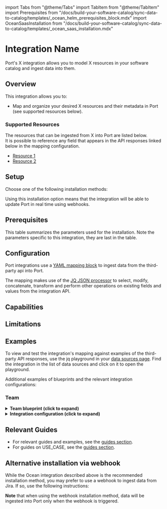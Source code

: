 import Tabs from "@theme/Tabs"
import TabItem from "@theme/TabItem"
import Prerequisites from "/docs/build-your-software-catalog/sync-data-to-catalog/templates/\_ocean_helm_prerequisites_block.mdx"
import OceanSaasInstallation from "/docs/build-your-software-catalog/sync-data-to-catalog/templates/_ocean_saas_installation.mdx"

# Integration Name

Port's X integration allows you to model X resources in your software catalog and ingest data into them.

## Overview

This integration allows you to:

- Map and organize your desired X resources and their metadata in Port (see supported resources below).
<!--
If real time is supported, add this to the list:
- Watch for X object changes (create/update/delete) in real-time, and automatically apply the changes to your software catalog.

If real time is not supported, add this to the list:
- Periodically ingest X resources into Port.

If there are any special capabilities of the integration such as gitops, multi-account support, etc., mention them in the list briefly. For example:
- Manage Port entities using GitOps.
-->

### Supported Resources

The resources that can be ingested from X into Port are listed below.  
It is possible to reference any field that appears in the API responses linked below in the mapping configuration.

- [Resource 1](link-to-api-docs)
- [Resource 2](link-to-api-docs)

<!--
List the resources that can be ingested using this integration, with links to the 3rd party API documentation.
If we support generic resources based on the third party api capabilities link to the docs and how to find it. e.g. like in aws.
-->

## Setup

Choose one of the following installation methods:

<Tabs groupId="installation-methods" queryString="installation-methods">

<TabItem value="hosted-by-port" label="Hosted by Port" default>

<OceanSaasInstallation/>

</TabItem>

<TabItem value="real-time-self-hosted" label="Real-time (self-hosted)">

Using this installation option means that the integration will be able to update Port in real time using webhooks.

<h2> Prerequisites </h2>
 
<Prerequisites/>

<!-- The INTEGRATION-NAME should be the same as its called in the Data Sources modal in the app -->
<OceanRealtimeInstallation integration="INTEGRATION-NAME" />

This table summarizes the parameters used for the installation.
Note the parameters specific to this integration, they are last in the table.
<!-- Add a table of the available params for installation. The params that are specific for the integration should be last -->

</TabItem>

<TabItem value="one-time-ci" label="Scheduled (CI)">

</TabItem>

</Tabs>


## Configuration

Port integrations use a [YAML mapping block](/build-your-software-catalog/customize-integrations/configure-mapping#configuration-structure) to ingest data from the third-party api into Port.

The mapping makes use of the [JQ JSON processor](https://stedolan.github.io/jq/manual/) to select, modify, concatenate, transform and perform other operations on existing fields and values from the integration API.

## Capabilities

<!-- Add any unique capability here using a ### header. For example:
### Ingest files from your repositories
-->

## Limitations

<!-- Add any limitations of the integration here -->

## Examples

<!-- Make sure to add examples of supported blueprints and mappings -->
<!--If there are 5 or more examples, create a new page for the examples and link to it here. -->

To view and test the integration's mapping against examples of the third-party API responses, use the jq playground in your [data sources page](https://app.getport.io/settings/data-sources). Find the integration in the list of data sources and click on it to open the playground.

Additional examples of blueprints and the relevant integration configurations:

<!-- Here is an example of blueprint and integration configuration (Replace with the integration resources) -->
### Team

<details>
<summary><b>Team blueprint (click to expand)</b></summary>

```json showLineNumbers
{
  "identifier": "linearTeam",
  "title": "Linear Team",
  "icon": "Linear",
  "description": "A Linear team",
  "schema": {
    "properties": {
      "description": {
        "type": "string",
        "title": "Description",
        "description": "Team description"
      },
      "workspaceName": {
        "type": "string",
        "title": "Workspace Name",
        "description": "The name of the workspace this team belongs to"
      },
      "url": {
        "title": "Team URL",
        "type": "string",
        "format": "url",
        "description": "URL to the team in Linear"
      }
    }
  },
  "calculationProperties": {}
}
```

</details>

<details>
<summary><b>Integration configuration (click to expand)</b></summary>

```yaml showLineNumbers
createMissingRelatedEntities: true
deleteDependentEntities: true
resources:
  - kind: team
    selector:
      query: "true"
    port:
      entity:
        mappings:
          identifier: .key
          title: .name
          blueprint: '"linearTeam"'
          properties:
            description: .description
            workspaceName: .organization.name
            url: "\"https://linear.app/\" + .organization.urlKey + \"/team/\" + .key"
```

</details>

## Relevant Guides

<!-- This section should contain one or more links (using bullets) to the guides section, filtered by technology/use-case. -->
<!-- Make sure to replace the ?tags=<X> with your integration identifier -->
- For relevant guides and examples, see the [guides section](https://docs.getport.io/guides?tags=<X>).
- For guides on USE_CASE, see the [guides section](https://docs.getport.io/guides?tags=<USE_CASE>).

## Alternative installation via webhook

<!-- If the integration has an alternative installation method section, add it here. -->

While the Ocean integration described above is the recommended installation method, you may prefer to use a webhook to ingest data from Jira. If so, use the following instructions:

**Note** that when using the webhook installation method, data will be ingested into Port only when the webhook is triggered.